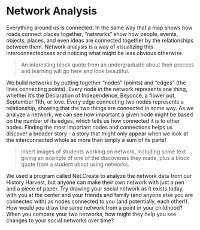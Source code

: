 # Network Analysis
Everything around us is connected. In the same way that a map shows how roads connect places together, “networks” show how people, events, objects, places, and even ideas are connected together by the relationships between them. Network analysis is a way of visualizing this interconnectedness and noticing what might be less obvious otherwise. 

>An interesting block quote from an undergraduate about their process and learning will go here and look beautiful.

We build networks by putting together “nodes” (points) and “edges” (the lines connecting points). Every node in the network represents one thing, whether it’s the Declaration of Independence, Beyoncé, a flower pot, September 11th, or love. Every edge connecting two nodes represents a relationship, showing that the two things are connected in some way.  As we analyze a network, we can see how important a given node might be based on the number of its edges, which tells us how connected it is to other nodes. Finding the most important nodes and connections helps us discover a broader story - a story that might only appear when we look at the interconnected whole as more than simply a sum of its parts!

>insert images of students working on network, including some text giving an example of one of the discoveries they made, plus a block quote from a student about using networks. 

We used a program called Net.Create to analyze the network data from our History Harvest, but anyone can make their own network with just a pen and a piece of paper. Try drawing your social network as it exists today, with you at the center and your friends and family (and anyone else you are connected with) as nodes connected to you (and potentially, each other!). How would you draw the same network from a point in your childhood?  When you compare your two networks, how might they help you see changes to your social networks over time?
